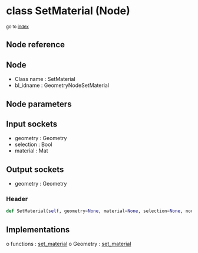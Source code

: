 # class SetMaterial (Node)

<sub>go to [index](/docs/index.md)</sub>

## Node reference

Node
----
 - Class name : SetMaterial
 - bl_idname : GeometryNodeSetMaterial

Node parameters
---------------

Input sockets
-------------
 - geometry : Geometry
 - selection : Bool
 - material : Mat

Output sockets
--------------
 - geometry : Geometry

### Header

``` python
def SetMaterial(self, geometry=None, material=None, selection=None, node_label=None, node_color=None):
```

## Implementations

o functions : [set_material](#set_material)
o Geometry : [set_material](#set_material) 

